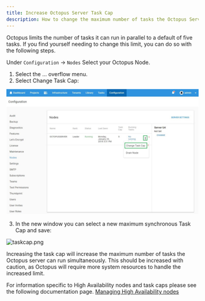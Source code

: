 ```yaml
---
title: Increase Octopus Server Task Cap
description: How to change the maximum number of tasks the Octopus Server can run in parallel.
---
```


Octopus limits the number of tasks it can run in parallel to a default of five tasks. If you find yourself needing to change this limit, you can do so with the following steps.

Under `Configuration` -> `Nodes` Select your Octopus Node.

1. Select the ... overflow menu.
2. Select Change Task Cap:

![nodes.png](nodes.png "width=500")


3. In the new window you can select a new maximum synchronous Task Cap and save:


![taskcap.png](taskcap.png "width=500")


Increasing the task cap will increase the maximum number of tasks the Octopus server can run simultaneously. This should be increased with caution, as Octopus will require more system resources to handle the increased limit.

For information specific to High Availability nodes and task caps please see the following documentation page.
[Managing High Availability nodes](docs/administration/high-availability/managing-high-availability-nodes.md#task-cap-managinghighavailabilitynodes-taskcap)
